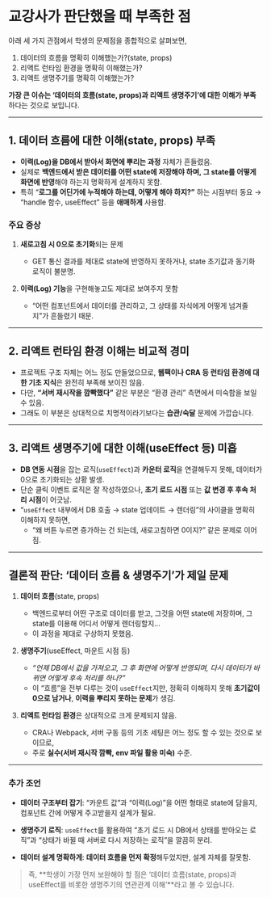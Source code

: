 # 교강사가 판단했을 때 부족한 점

아래 세 가지 관점에서 학생의 문제점을 종합적으로 살펴보면, 

1. 데이터의 흐름을 명확히 이해했는가?(state, props)
2. 리액트 런타임 환경을 명확히 이해했는가?
3. 리액트 생명주기를 명확히 이해했는가?

**가장 큰 이슈는 ‘데이터의 흐름(state, props)과 리액트 생명주기’에 대한 이해가 부족**하다는 것으로 보입니다. 

---

## 1. **데이터 흐름에 대한 이해(state, props) 부족**

- **이력(Log)을 DB에서 받아서 화면에 뿌리는 과정** 자체가 흔들렸음.  
- 실제로 **백엔드에서 받은 데이터를 어떤 state에 저장해야 하며, 그 state를 어떻게 화면에 반영**해야 하는지 명확하게 설계하지 못함.  
- 특히 “**로그를 어딘가에 누적해야 하는데, 어떻게 해야 하지?”** 하는 시점부터 동요 → “handle 함수, useEffect” 등을 **애매하게** 사용함.  

### 주요 증상

1. **새로고침 시 0으로 초기화**되는 문제  

   - GET 통신 결과를 제대로 state에 반영하지 못하거나, state 초기값과 동기화 로직이 불분명.  

2. **이력(Log) 기능**을 구현해놓고도 제대로 보여주지 못함  

   - “어떤 컴포넌트에서 데이터를 관리하고, 그 상태를 자식에게 어떻게 넘겨줄지”가 흔들렸기 때문.

---

## 2. **리액트 런타임 환경 이해**는 비교적 경미

- 프로젝트 구조 자체는 어느 정도 만들었으므로, **웹팩이나 CRA 등 런타임 환경에 대한 기초 지식**은 완전히 부족해 보이진 않음.  
- 다만, **“서버 재시작을 깜빡했다”** 같은 부분은 “환경 관리” 측면에서 미숙함을 보일 수 있음.
- 그래도 이 부분은 상대적으로 치명적이라기보다는 **습관/숙달** 문제에 가깝습니다.  

---

## 3. **리액트 생명주기에 대한 이해(useEffect 등) 미흡**

- **DB 연동 시점**을 잡는 로직(`useEffect`)과 **카운터 로직**을 연결해두지 못해, 데이터가 0으로 초기화되는 상황 발생.  
- 단순 클릭 이벤트 로직은 잘 작성하였으나, **초기 로드 시점** 또는 **값 변경 후 후속 처리 시점**이 어긋남.  
- “`useEffect` 내부에서 DB 호출 → state 업데이트 → 렌더링”의 사이클을 명확히 이해하지 못하면,  
  - “왜 버튼 누르면 증가하는 건 되는데, 새로고침하면 0이지?” 같은 문제로 이어짐.

---

## **결론적 판단: ‘데이터 흐름 & 생명주기’가 제일 문제**

1) **데이터 흐름**(state, props)  

   - 백엔드로부터 어떤 구조로 데이터를 받고, 그것을 어떤 state에 저장하며, 그 state를 이용해 어디서 어떻게 렌더링할지…  
   - 이 과정을 제대로 구상하지 못했음.  

2) **생명주기**(useEffect, 마운트 시점 등)  

   - *“언제 DB에서 값을 가져오고, 그 후 화면에 어떻게 반영되며, 다시 데이터가 바뀌면 어떻게 후속 처리를 하나?”*  
   - 이 “흐름”을 전부 다루는 것이 `useEffect`지만, 정확히 이해하지 못해 **초기값이 0으로 남거나**, **이력을 뿌리지 못하는 문제**가 생김.

3) **리액트 런타임 환경**은 상대적으로 크게 문제되지 않음.

   - CRA나 Webpack, 서버 구동 등의 기초 세팅은 어느 정도 할 수 있는 것으로 보이므로,  
   - 주로 **실수(서버 재시작 깜빡, env 파일 활용 미숙)** 수준.

---

### **추가 조언** 

- **데이터 구조부터 잡기**: “카운트 값”과 “이력(Log)”을 어떤 형태로 state에 담을지, 컴포넌트 간에 어떻게 주고받을지 설계가 필요.  

- **생명주기 로직**: `useEffect`를 활용하여 “초기 로드 시 DB에서 상태를 받아오는 로직”과 “상태가 바뀔 때 서버로 다시 저장하는 로직”을 깔끔히 분리.  

- **데이터 설계 명확하게**: **데이터 흐름을 먼저 확정**해두었지만, 설계 자체를 잘못함. 

> 즉, **학생이 가장 먼저 보완해야 할 점은 ‘데이터 흐름(state, props)과 useEffect를 비롯한 생명주기의 연관관계 이해’**라고 볼 수 있습니다.

